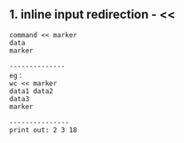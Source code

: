 ## 1. inline input redirection - <<
```
command << marker
data
marker

--------------
eg：
wc << marker
data1 data2
data3
marker

---------------
print out: 2 3 18
```